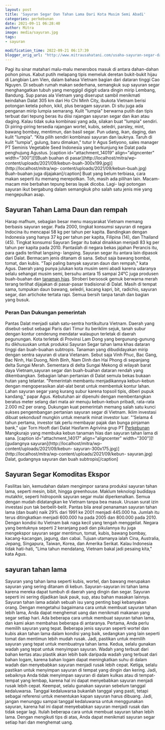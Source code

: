 ```yaml
---
layout: post
title: 'Sayuran Segar Dan Tahan Lama Dari Kota Musim Semi Abadi'
categories: perkebunan
date: 2021-09-11 06:28:40
author: Mitra
image: media/sayuran.jpg
tags:
- sayuran

modification_time: 2022-09-21 06:17:39
blogger_orig_url: "http://www.mitrausahatani.com/usaha-sayuran-segar-dari-kota-musim.html"
---
```


Pagi itu sinar matahari malu-malu menerobos masuk di antara dahan-dahan pohon
pinus. Kabut putih melapang tipis memeluk deretan bukit-bukit hijau di
Langbian Lam Vien, dalam bahasa Vietnam bagian dari dataran tinggi Cao Nguyen.
Di sebuah rumah makan sederhana, semangkuk sup sayuran segar menghangatkan
tubuh yang menggigil digigit udara dingin mirip Lembang, Bandung. Sup panas
ala Vietnam yang diseruput sambil menikmati keindahan Dalat 305 km dari Ho Chi
Minh City, ibukota Vietnam berisi potongan ketela pohon, kikil, plus beragam
sayuran. Di situ juga ada penganan mirip lumpia semarang. Kulit "lumpia"
berwarna putih dan tipis terbuat dari tepung beras itu diisi rajangan sayuran
segar dan ikan atau daging. Kalau tidak suka kombinasi yang ada, silakan buat
"lumpia" sendiri. Di piring-piring tersedia rajangan wortel, kubis, seledri,
parsley, mint, bawang bombay, mentimun, dan basil segar. Pun udang, ikan,
daging, dan kulit "lumpia". "Kita pilih sendiri kombinasi sayuran dan lauknya.
Taruh di kulit "lumpia", gulung, baru dimakan," tutur Ir Agus Setiyono, sales
manager PT Seminis Vegetable Seed Indonesia yang berkunjung ke Dalat pada
penghujung Agustus. [caption id="attachment_14019" align="aligncenter"
width="300"][![Buah buahan di pasar](http://localhost/mitra/wp-
content/uploads/2021/09/kebun-buah-300x199.jpg)](http://localhost/mitra/wp-
content/uploads/2021/09/kebun-buah.jpg) Buah-buahan juga dijajakan[/caption]
Buat yang belum terbiasa, cara makan seperti itu memang merepotkan. Toh, masih
ada pilihan lain. Macam-macam mie berbahan tepung beras layak dicoba. Lagi-
lagi potongan sayuran ikut bergabung dalam semangkuk pho salah satu jenis mie
yang mengepulkan asap.

## Sayuran Tahan Lama Daun dan rempah

Harap mafhum, sebagian besar menu masyarakat Vietnam memang berbasis sayuran
segar. Pada 2000, tingkat konsumsi sayuran di negara Indocina itu mencapai 58
kg per tahun per kapita. Bandingkan dengan Indonesia yang hanya 37 kg per
tahun per kapita, Filipina (14), dan Thailand (45). Tingkat konsumsi Sayuran
Segar itu bakal dinaikkan menjadi 83 kg per tahun per kapita pada 2010.
Pantaslah di negara bekas jajahan Perancis itu, para gadis terlihat langsing-
langsing. Sayuran segar itu antara lain dipasok dari Dalat. Bermacam jenis
ditanam di sana. Sebut saja bawang bombai, tomat, dan kubis. "Tapi paling
banyak sayuran daun dan rempah," kata Agus. Daerah yang punya julukan kota
musim semi abadi karena udaranya selalu sehangat musim semi, bersuhu antara 15
sampai 24°C juga produsen buah-buahan dan [tanaman
hias](https://www.mitrausahatani.com/tanaman-hias "tanaman hias"). Stroberi bersosok
gemuk berwarna merah terang terlihat dijajakan di pasar-pasar tradisional di
Dalat. Masih di tempat sama, tumpukan daun bawang, seledri, kacang kapri, bit,
radichio, sayuran segar, dan artichoke tertata rapi. Semua bersih tanpa tanah
dan bagian yang busuk.

### Peran Dan Dukungan pemerintah

Pantas Dalat menjadi salah satu-sentra hortikultura Vietnam. Daerah yang
disebut-sebut sebagai Paris dari Timur itu beriklim sejuk, tanah subur dengan
kontur cenderung mendatar walaupun terletak di daerah pegunungan. Kota
terletak di Provinsi Lam Dong yang bergunung-gunung itu dikhususkan untuk
produksi Sayuran Segar tahan lama khas dataran tinggi dan buah-buahan
subtropis. Tanaman yang dibudidayakan mirip dengan sentra sayuran di utara
Vietanam. Sebut saja Vinh Phuc, Bac Gang, Bac Ninh, Hai Duong, Ninh Binh, Nam
Dinh dan Hai Phong di sepanjang delta Sungai Merah. Sementara di delta Sungai
Mekong di wilayah barat daya Vietnam,sayuran segar dan buah-buahan dataran
rendah yang dikembangkan. Sebagian lahan pertanian di Dalat semula bekas
bukaan hutan yang telantar. "Pemerintah membantu menjadikannya kebun-kebun
dengan mengoperasikan alat-alat berat untuk membentuk kontur lahan. Lahan
sayuran segar yang kurang subur karena topsoil tipis, diberi pupuk kandang,"
papar Agus. Kebutuhan air dipenuhi dengan membentangkan beratus meter selang
dari mata air menuju kebun-kebun pribadi, rata-rata 2.000 m2 per orang.
Dukungan kuat pemerintah memang salah satu kunci sukses pengembangan pertanian
sayuran segar di Vietnam. Iklim investasi dibuat sekondusif mungkin untuk
menarik minat investor luar. "’Selama 4 tahun pertama, investor tak perlu
membayar pajak dan bunga pinjaman bank," ujar Torn Hooft dari Dalat Hasfarm
Agrivina grup PT [Perkebunan](https://www.mitrausahatani.com/perkebunan "Perkebunan")
Mangkurajo yang membuka kebun tanaman hias dan sayuran tahan lama di sana.
[caption id="attachment_14017" align="aligncenter" width="300"][![gudangnya
sayuran](http://localhost/mitra/wp-content/uploads/2021/09/kebun-
sayuran-300x175.jpg)](http://localhost/mitra/wp-content/uploads/2021/09/kebun-
sayuran.jpg) Dalat, gudangnya sayuran dan buah subtropis[/caption]

## Sayuran Segar Komoditas Ekspor

Fasilitas lain, kemudahan dalam mengimpor sarana produksi sayuran tahan lama,
seperti mesin, bibit, hingga greenhouse. Maklum teknologi budidaya mutakhir,
seperti hidroponik sayuran segar mulai diperkenalkan. Semua dengan mudah
didatangkan ke Vietnam tanpa bea masuk. Urusan surat izin investasi pun tak
berbelit-belit. Pantas bila areal penanaman sayuran tahan lama (dan buah) naik
29% dari 1991 ke 2001 menjadi 445.000 ha. Jumlah itu terus ditingkatkan
menjadi 600.000 ha pada 2005 dan 800.000 pada 2010. Dengan kondisi itu Vietnam
bak naga kecil yang tengah menggeliat. Negara yang bentuknya seperti 2
keranjang padi dan pikulannya itu juga mengekspor sayuran segar mentimun,
tomat, kubis, bawang bombay, kacang-kacangan, jagung, dan cabai. Tujuan
utamanya ialah Cina, Australia, Jepang, Singapura, Taiwan, Korea, dan Amerika
Serikat. Kalau Indonesia tidak hati-hati, "Lima tahun mendatang, Vietnam bakal
jadi pesaing kita," kata Agus.

## sayuran tahan lama

Sayuran yang tahan lama seperti kubis, wortel, dan bawang merupakan sayuran
yang sering ditanam di kebun. Sayuran-sayuran ini tahan lama karena mereka
dapat tumbuh di daerah yang dingin dan segar. Sayuran seperti ini sering
dijadikan lauk pauk, sup, atau bahan masakan lainnya. Sayuran tahan lama
adalah sebuah isu yang penting bagi kebanyakan orang. Dengan mengetahui
bagaimana cara untuk membuat sayuran tahan lebih lama, Anda dapat menghemat
uang dan menikmati makanan yang segar setiap hari. Ada beberapa cara untuk
membuat sayuran tahan lama, dan kami akan membahas beberapa di antaranya.
Pertama, Anda perlu memilih sayuran yang tepat. Beberapa jenis sayuran seperti
wortel dan kubis akan tahan lama dalam kondisi yang baik, sedangkan yang lain
seperti tomat dan mentimun lebih mudah rusak. Jadi, pastikan untuk memilih
sayuran yang tepat untuk membuatnya tahan lama. Kedua, selalu gunakan wadah
yang tepat untuk menyimpan sayuran. Wadah yang terbuat dari bahan kertas atau
plastik akan lebih baik daripada wadah yang terbuat dari bahan logam, karena
bahan logam dapat meningkatkan suhu di dalam wadah dan menyebabkan sayuran
menjadi rusak lebih cepat. Ketiga, selalu pastikan untuk menyimpan sayuran di
tempat yang dingin dan kering. Jadi, sebaiknya Anda tidak menyimpan sayuran di
dalam kulkas atau di tempat-tempat yang lembap, karena hal ini dapat
menyebabkan sayuran menjadi rusak lebih cepat. Keempat, selalu gunakan sayuran
sebelum tanggal kedaluwarsa. Tanggal kedaluwarsa bukanlah tanggal yang pasti,
tetapi sebagai referensi untuk menentukan kapan sayuran harus dibuang. Jadi,
jangan menunggu sampai tanggal kedaluwarsa untuk menggunakan sayuran, karena
hal ini dapat menyebabkan sayuran menjadi rusak dan tidak segar lagi. Itulah
beberapa cara untuk membuat sayuran tahan lebih lama. Dengan mengikuti tips di
atas, Anda dapat menikmati sayuran segar setiap hari dan menghemat uang.


